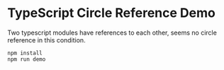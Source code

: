 TypeScript Circle Reference Demo
================================

Two typescript modules have references to each other,
seems no circle reference in this condition.

```
npm install
npm run demo
```

